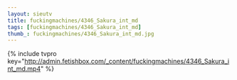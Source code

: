 ```yaml
--- 
layout: sieutv
title: fuckingmachines/4346_Sakura_int_md
tags: [fuckingmachines/4346_Sakura_int_md]
thumb_: fuckingmachines/4346_Sakura_int_md.jpg
---
```

{% include tvpro key="http://admin.fetishbox.com/_content/fuckingmachines/4346_Sakura_int_md.mp4" %} 
